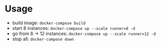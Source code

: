 # Usage
 - build image:                `docker-compose build`
 - start 8 instances:          `docker-compose up --scale runner=8 -d`
 - go from 8 -> 12 instances:  `docker-compose up --scale runner=12 -d`
 - stop all:                   `docker-compose down`
